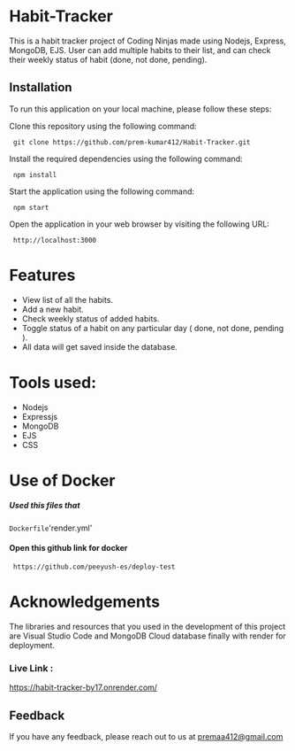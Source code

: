 # Habit-Tracker
This is a habit tracker project of Coding Ninjas made using Nodejs, Express, MongoDB, EJS. User can add multiple habits to their list, and can check their weekly status of habit (done, not done, pending).

## Installation
To run this application on your local machine, please follow these steps:

Clone this repository using the following command:
```
 git clone https://github.com/prem-kumar412/Habit-Tracker.git
```
Install the required dependencies using the following command:
```
 npm install 
```
Start the application using the following command:
```
 npm start 
```
Open the application in your web browser by visiting the following URL:
```
 http://localhost:3000 
```
# Features
  - View list of all the habits.
  - Add a new habit.
  - Check weekly status of added habits.
  - Toggle status of a habit on any particular day ( done, not done, pending ).
  - All data will get saved inside the database.

# Tools used:
  - Nodejs
  - Expressjs
  - MongoDB
  - EJS
  - CSS
 # Use of Docker
##### Used this files that

`Dockerfile`'render.yml'

 #### Open this github link for docker 
```
 https://github.com/peeyush-es/deploy-test
```

 # Acknowledgements
The libraries and resources that you used in the development of this project are Visual Studio Code and MongoDB Cloud database finally with render for deployment.

### Live Link :
https://habit-tracker-by17.onrender.com/
## Feedback

If you have any feedback, please reach out to us at premaa412@gmail.com

